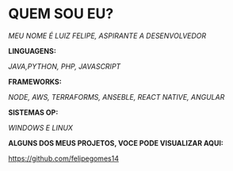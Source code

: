 # QUEM SOU EU?

*MEU NOME É LUIZ FELIPE, ASPIRANTE A DESENVOLVEDOR*


**LINGUAGENS:**

*JAVA,PYTHON, PHP, JAVASCRIPT*

**FRAMEWORKS:**

*NODE, AWS, TERRAFORMS, ANSEBLE, REACT NATIVE, ANGULAR*

**SISTEMAS OP:**

*WINDOWS E LINUX*

**ALGUNS DOS MEUS PROJETOS, VOCE PODE VISUALIZAR AQUI:**

<https://github.com/felipegomes14>

